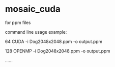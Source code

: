 # mosaic_cuda
for ppm files

command line usage example:

  64 CUDA -i Dog2048x2048.ppm -o output.ppm
  
  128 OPENMP -i Dog2048x2048.ppm -o output.ppm
  
  ......
